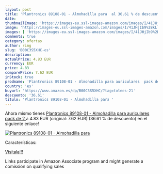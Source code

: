 ```yaml
---
layout: post
title: 'Plantronics 89108-01 - Almohadilla para  al 36.61 % de descuento'
date: 
thumbnailImage: 'https://images-eu.ssl-images-amazon.com/images/I/41JHjIb9%2BkL._SL200_.jpg'
image: 'https://images-eu.ssl-images-amazon.com/images/I/41JHjIb9%2BkL._SL200_.jpg'
images: [ 'https://images-eu.ssl-images-amazon.com/images/I/41JHjIb9%2BkL._SL200_.jpg' ]
comments: true
category: ofertas
author: ring
slug: 'B00C3S5XHC-es'
description:
actualPrice: 4.83 EUR
currency: EUR
price: 4.83
comparePrice: 7.62 EUR
inStock: true
prodname: 'Plantronics 89108-01 - Almohadilla para auriculares  pack de 2 '
country: 'es'
buyurl: 'https://www.amazon.es/dp/B00C3S5XHC/?tag=tolees-21'
descuento: '36.61'
titulo: 'Plantronics 89108-01 - Almohadilla para '
---
```


Ahora mismo tienes [Plantronics 89108-01 - Almohadilla para auriculares  pack de 2 ](https://www.amazon.es/dp/B00C3S5XHC/?tag=tolees-21) a 4.83 EUR (original: 7.62 EUR) (36.61 %  de descuento) en el siguiente enlace!

[![Plantronics 89108-01 - Almohadilla para ](https://images-eu.ssl-images-amazon.com/images/I/41JHjIb9%2BkL._SL200_.jpg)](https://www.amazon.es/dp/B00C3S5XHC/?tag=tolees-21)

Características:


[Visítala!!!](https://www.amazon.es/dp/B00C3S5XHC/?tag=tolees-21)

Links participate in Amazon Associate program and might generate a comission on qualifying sales
